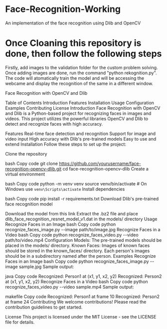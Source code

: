 # Face-Recognition-Working
An implementation of the face recognition using Dlib and OpenCV 

# Once Cloaning this repository is done, then follow the following steps 
Firstly, add images to the validation folder for the custom problem solving. 
Once adding images are done, run the command "python rekognition.py". The code will atomatically train the model and will be accessing the webcame and display the recognition of the same in a different window. 


Face Recognition with OpenCV and Dlib

Table of Contents
Introduction
Features
Installation
Usage
Configuration
Examples
Contributing
License
Introduction
Face Recognition with OpenCV and Dlib is a Python-based project for recognizing faces in images and videos. This project utilizes the powerful libraries OpenCV and Dlib to detect and recognize faces with high accuracy.

Features
Real-time face detection and recognition
Support for image and video input
High accuracy with Dlib's pre-trained models
Easy to use and extend
Installation
Follow these steps to set up the project:

Clone the repository

bash
Copy code
git clone https://github.com/yourusername/face-recognition-opencv-dlib.git
cd face-recognition-opencv-dlib
Create a virtual environment

bash
Copy code
python -m venv venv
source venv/bin/activate    # On Windows use `venv\Scripts\activate`
Install dependencies

bash
Copy code
pip install -r requirements.txt
Download Dlib's pre-trained face recognition model

Download the model from this link
Extract the .bz2 file and place dlib_face_recognition_resnet_model_v1.dat in the models/ directory
Usage
Recognize Faces in an Image
bash
Copy code
python recognize_faces_image.py --image path/to/image.jpg
Recognize Faces in a Video
bash
Copy code
python recognize_faces_video.py --video path/to/video.mp4
Configuration
Models: The pre-trained models should be placed in the models/ directory.
Known Faces: Images of known faces should be stored in the known_faces/ directory. Each person's images should be in a subdirectory named after the person.
Examples
Recognize Faces in an Image
bash
Copy code
python recognize_faces_image.py --image sample.jpg
Sample output:

java
Copy code
Recognized: Person1 at (x1, y1, x2, y2)
Recognized: Person2 at (x1, y1, x2, y2)
Recognize Faces in a Video
bash
Copy code
python recognize_faces_video.py --video sample.mp4
Sample output:

makefile
Copy code
Recognized: Person1 at frame 10
Recognized: Person2 at frame 24
Contributing
We welcome contributions! Please read the contribution guidelines to get started.

License
This project is licensed under the MIT License - see the LICENSE file for details.


